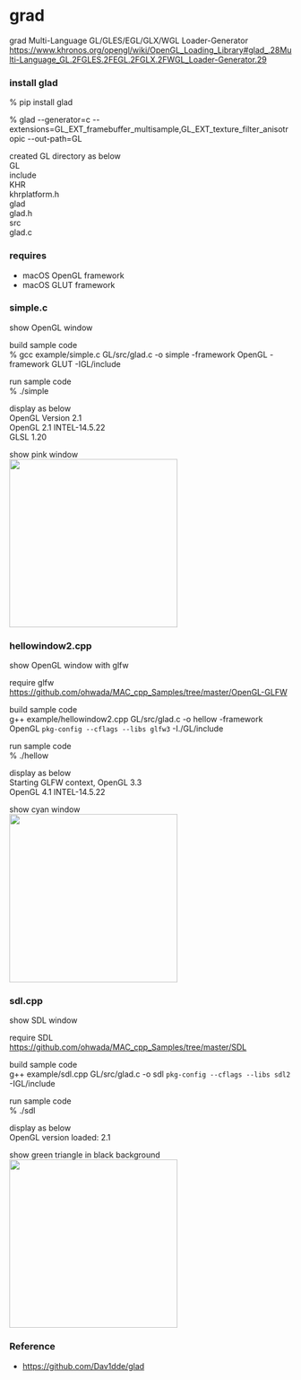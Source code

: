 grad
===============

grad
Multi-Language GL/GLES/EGL/GLX/WGL Loader-Generator
https://www.khronos.org/opengl/wiki/OpenGL_Loading_Library#glad_.28Multi-Language_GL.2FGLES.2FEGL.2FGLX.2FWGL_Loader-Generator.29

### install glad 
% pip install glad <br/>

% glad --generator=c --extensions=GL_EXT_framebuffer_multisample,GL_EXT_texture_filter_anisotropic --out-path=GL

created GL directory as below <br/>
GL <br/>
    include <br/>
        KHR<br/>
            khrplatform.h <br/>
        glad <br/>
            glad.h <br/>
    src <br/>
        glad.c<br/>

### requires  <br/>
- macOS  OpenGL framework <br/>
- macOS  GLUT framework <br/>

### simple.c
show OpenGL window <br/>

build sample code <br/>
% gcc example/simple.c GL/src/glad.c -o simple -framework OpenGL  -framework GLUT  -IGL/include <br/>

run sample code <br/>
% ./simple <br/>

display as below <br/>
OpenGL Version 2.1 <br/> 
OpenGL 2.1 INTEL-14.5.22 <br/>
GLSL 1.20 <br/>

show pink window <br/>
<image src="https://raw.githubusercontent.com/ohwada/MAC_cpp_Samples/master/glad/result/screenshot_simple.png" width="300" /><br/>

### hellowindow2.cpp
show OpenGL window with glfw <br/>

require glfw <br/>
https://github.com/ohwada/MAC_cpp_Samples/tree/master/OpenGL-GLFW <br/>

build sample code <br/>
g++ example/hellowindow2.cpp  GL/src/glad.c -o hellow -framework OpenGL `pkg-config --cflags --libs glfw3` -I./GL/include <br/>

run sample code <br/>
% ./hellow <br/>

display as below <br/>
Starting GLFW context, OpenGL 3.3 <br/>
OpenGL 4.1 INTEL-14.5.22 <br/>

show cyan window <br/>
<image src="https://raw.githubusercontent.com/ohwada/MAC_cpp_Samples/master/glad/result/screenshot_hellow.png" width="300" /><br/>

### sdl.cpp
show SDL window <br/>

require SDL <br/>
https://github.com/ohwada/MAC_cpp_Samples/tree/master/SDL <br/>

build sample code <br/>
g++ example/sdl.cpp GL/src/glad.c -o sdl `pkg-config --cflags --libs sdl2` -IGL/include <br/>

run sample code <br/>
% ./sdl <br/>

display as below <br/>
OpenGL version loaded: 2.1<br/>

show green triangle in black background <br/>
<image src="https://raw.githubusercontent.com/ohwada/MAC_cpp_Samples/master/glad/result/creenshot_sdl.png" width="300" /><br/>


### Reference 
- https://github.com/Dav1dde/glad